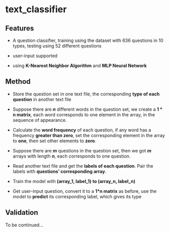 # text_classifier

## Features

- A question classifier, training using the dataset with 636 questions in 10 types, testing using 52 different questions

- user-input supported

- using **K-Nearest Neighbor Algorithm** and **MLP Neural Network**

## Method

- Store the question set in one text file, the corresponding **type of each question** in another text file

- Suppose there are **_n_** different words in the question set, we create a __1 * n matrix__, each word corresponds to one element in the array, in the sequence of appearance.

- Calculate the **word frequency** of each question, if any word has a frequency **greater than zero**, set the corresponding element in the array to **one**, then set other elements to **zero**.

- Suppose there are **_m_** questions in the question set, then we got **_m_** arrays with length **_n_**, each corresponds to one question.

- Read another text file and get the **labels of each question**. Pair the labels with **questions’ corresponding array**.

- Train the model with **(array_1, label_1) to (array_n, label_n)**

- Get user-input question, convert it to a __1*n matrix__ as before, use the model to **predict** its corresponding label, which gives its type

## Validation

To be continued...

